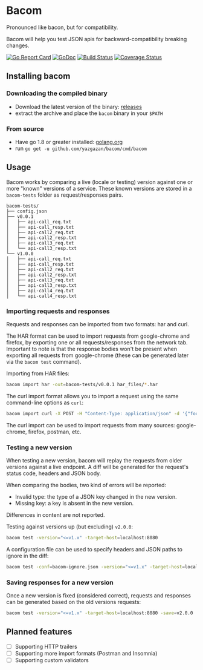 # Bacom

Pronounced like bacon, but for compatibility.

Bacom will help you test JSON apis for backward-compatibility breaking changes.

[![Go Report Card](https://goreportcard.com/badge/github.com/yazgazan/bacom)](https://goreportcard.com/report/github.com/yazgazan/bacom)
[![GoDoc](https://godoc.org/github.com/yazgazan/bacom?status.svg)](https://godoc.org/github.com/yazgazan/bacom)
[![Build Status](https://travis-ci.org/yazgazan/bacom.svg?branch=master)](https://travis-ci.org/yazgazan/bacom)
[![Coverage Status](https://coveralls.io/repos/github/yazgazan/bacom/badge.svg?branch=master)](https://coveralls.io/github/yazgazan/bacom?branch=master)

## Installing bacom

### Downloading the compiled binary

- Download the latest version of the binary: [releases](https://github.com/yazgazan/bacom/releases)
- extract the archive and place the `bacom` binary in your `$PATH`

### From source

- Have go 1.8 or greater installed: [golang.org](https://golang.org/doc/install)
- run `go get -u github.com/yazgazan/bacom/cmd/bacom`

## Usage

Bacom works by comparing a live (locale or testing) version against one or more "known" versions of a service.
These known versions are stored in a `bacom-tests` folder as request/responses pairs.

```text
bacom-tests/
├── config.json
├── v0.0.1
│   ├── api-call_req.txt
│   ├── api-call_resp.txt
│   ├── api-call2_req.txt
│   ├── api-call2_resp.txt
│   ├── api-call3_req.txt
│   └── api-call3_resp.txt
└── v1.0.0
│   ├── api-call_req.txt
│   ├── api-call_resp.txt
│   ├── api-call2_req.txt
│   ├── api-call2_resp.txt
│   ├── api-call3_req.txt
│   ├── api-call3_resp.txt
│   ├── api-call4_req.txt
│   └── api-call4_resp.txt
```

### Importing requests and responses

Requests and responses can be imported from two formats: har and curl.

The HAR format can be used to import requests from google-chrome and firefox,
by exporting one or all requests/responses from the network tab.
Important to note is that the response bodies won't be present when exporting all requests from google-chrome
(these can be generated later via the `bacom test` command).

Importing from HAR files:

```bash
bacom import har -out=bacom-tests/v0.0.1 har_files/*.har
```

The curl import format allows you to import a request using the same command-line options as `curl`:

```bash
bacom import curl -X POST -H "Content-Type: application/json" -d '{"foo": ["bar"]}' "http://localhost:8080/api/endpoint" -dir=bacom-tests/v0.0.1 -name="post-api-endpoint"
```

The curl import can be used to import requests from many sources: google-chrome, firefox, postman, etc.

### Testing a new version

When testing a new version, bacom will replay the requests from older versions against a live endpoint.
A diff will be generated for the request's status code, headers and JSON body.

When comparing the bodies, two kind of errors will be reported:

- Invalid type: the type of a JSON key changed in the new version.
- Missing key: a key is absent in the new version.

Differences in content are not reported.

Testing against versions up (but excluding) `v2.0.0`:

```bash
bacom test -version="<=v1.x" -target-host=localhost:8080
```

A configuration file can be used to specify headers and JSON paths to ignore in the diff:

```bash
bacom test -conf=bacom-ignore.json -version="<=v1.x" -target-host=localhost:8080
```

### Saving responses for a new version

Once a new version is fixed (considered correct), requests and responses can be generated based on the old versions requests:

```bash
bacom test -version="<=v1.x" -target-host=localhost:8080 -save=v2.0.0
```

## Planned features

- [ ] Supporting HTTP trailers
- [ ] Supporting more import formats (Postman and Insomnia)
- [ ] Supporting custom validators
